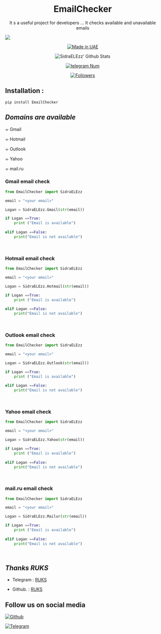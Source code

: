 <h1 align="center">EmailChecker</h1>
<p align="center">It s a useful project for developers ... It checks available and unavailable emails</p>

![](https://img.shields.io/badge/SidraELEzz-orange?style=for-the-badge&logo=python.svg) 
<p align="center">
<a href="#"><img title="Made in UAE" src="https://img.shields.io/badge/MADE%20IN-UAE-red.svg?style=for-the-badge&logo=github"></a>
 
</p>
<p align="center">
<img alt="SidraELEzz' Github Stats" src="https://github-readme-stats.vercel.app/api?username=SidraELEzz&show_icons=true&include_all_commits=true&hide_border=true" />

</p>
<p align="center">
<a href="#"><img title="telegram Num" src="https://img.shields.io/badge/telegram%20Num-SidtaTools-red.svg?style=for-the-badge&logo=telegram"></a>
</p>
<p align="center">
<a href="https://github.com/SidraELEzz/followers"><img title="Followers" src="https://img.shields.io/github/followers/SidraELEzz?color=blue&style=flat-square"></a>
</p>

## Installation :
```
pip install EmailChecker

```
## ***Domains are available***

⌯ Gmail 

⌯ Hotmail 

⌯ Outlook

⌯ Yahoo 

⌯ mail.ru


### Gmail email check

``` python
from EmailChecker import SidraELEzz

email = "<your email>"

Logan = SidraELEzz.Gmail(str(email))

if Logan ==True:
	print ("Email is available")
	
elif Logan ==False:
	print("Email is not available")

	
```

### Hotmail email check

``` python
from EmailChecker import SidraELEzz

email = "<your email>"

Logan = SidraELEzz.Hotmail(str(email))

if Logan ==True:
	print ("Email is available")
	
elif Logan ==False:
	print("Email is not available")

	
```

### Outlook email check

``` python
from EmailChecker import SidraELEzz

email = "<your email>"

Logan = SidraELEzz.Outlook(str(email))

if Logan ==True:
	print ("Email is available")
	
elif Logan ==False:
	print("Email is not available")

	
```

### Yahoo email check

``` python
from EmailChecker import SidraELEzz

email = "<your email>"

Logan = SidraELEzz.Yahoo(str(email))

if Logan ==True:
	print ("Email is available")
	
elif Logan ==False:
	print("Email is not available")

	
```

### mail.ru email check


``` python
from EmailChecker import SidraELEzz

email = "<your email>"

Logan = SidraELEzz.Mailur(str(email))

if Logan ==True:
	print ("Email is available")
	
elif Logan ==False:
	print("Email is not available")

	
```

## ***Thanks RUKS***

* Telegram : [RUKS](https://t.me/DIBIBl)

* Github. : [RUKS](https://github.com/muntazir-halim)

## Follow us on social media

[![Github](https://img.shields.io/badge/Github-SidraELEzz-orange?style=for-the-badge&logo=github)](https://github.com/SidraELEzz/)

[![Telegram](https://img.shields.io/badge/Telegram-SidraELEzz-orange?style=for-the-badge&logo=Telegram)](https://t.me/SidraTools)


